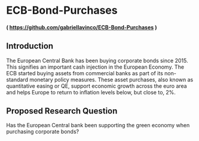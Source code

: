 # ECB-Bond-Purchases 
#### ( https://github.com/gabriellavinco/ECB-Bond-Purchases )

## Introduction

The European Central Bank has been buying corporate bonds since 2015. This signifies an important cash injection in the European Economy. The ECB started buying assets from commercial banks as part of its non-standard monetary policy measures. These asset purchases, also known as quantitative easing or QE, support economic growth across the euro area and helps Europe to return to inflation levels below, but close to, 2%.

## Proposed Research Question

Has the European Central bank been supporting the green economy when purchasing corporate bonds?

